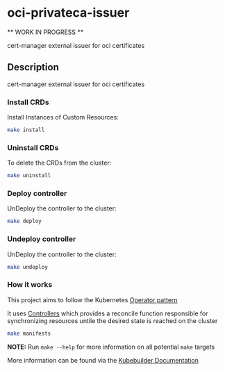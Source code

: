 # oci-privateca-issuer

** WORK IN PROGRESS **

cert-manager external issuer for oci certificates

## Description

cert-manager external issuer for oci certificates

### Install CRDs
Install Instances of Custom Resources:

```sh
make install
```

### Uninstall CRDs
To delete the CRDs from the cluster:

```sh
make uninstall
```

### Deploy controller
UnDeploy the controller to the cluster:

```sh
make deploy
```

### Undeploy controller
UnDeploy the controller to the cluster:

```sh
make undeploy
```

### How it works
This project aims to follow the Kubernetes [Operator pattern](https://kubernetes.io/docs/concepts/extend-kubernetes/operator/)

It uses [Controllers](https://kubernetes.io/docs/concepts/architecture/controller/) 
which provides a reconcile function responsible for synchronizing resources untile the desired state is reached on the cluster 

```sh
make manifests
```

**NOTE:** Run `make --help` for more information on all potential `make` targets

More information can be found via the [Kubebuilder Documentation](https://book.kubebuilder.io/introduction.html)


